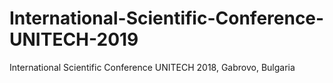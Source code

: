 # International-Scientific-Conference-UNITECH-2019
International Scientific Conference UNITECH 2018, Gabrovo, Bulgaria
